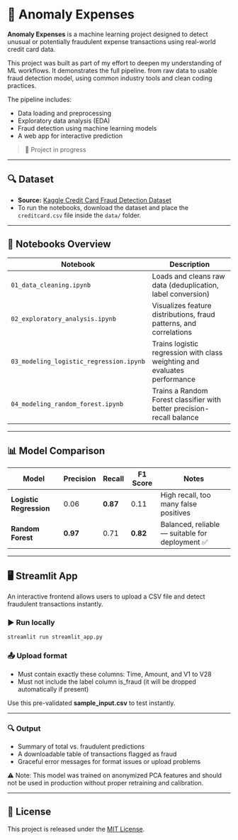 # 💸 Anomaly Expenses

**Anomaly Expenses** is a machine learning project designed to detect unusual or potentially fraudulent expense transactions using real-world credit card data.

This project was built as part of my effort to deepen my understanding of ML workflows. It demonstrates the full pipeline. from raw data to usable fraud detection model, using common industry tools and clean coding practices.

The pipeline includes:
- Data loading and preprocessing
- Exploratory data analysis (EDA)
- Fraud detection using machine learning models
- A web app for interactive prediction

> 🚧 Project in progress

---

## 🔍 Dataset

- **Source:** [Kaggle Credit Card Fraud Detection Dataset](https://www.kaggle.com/datasets/mlg-ulb/creditcardfraud)
- To run the notebooks, download the dataset and place the `creditcard.csv` file inside the `data/` folder.

---

## 🧪 Notebooks Overview

| Notebook | Description |
|----------|-------------|
| `01_data_cleaning.ipynb` | Loads and cleans raw data (deduplication, label conversion) |
| `02_exploratory_analysis.ipynb` | Visualizes feature distributions, fraud patterns, and correlations |
| `03_modeling_logistic_regression.ipynb` | Trains logistic regression with class weighting and evaluates performance |
| `04_modeling_random_forest.ipynb` | Trains a Random Forest classifier with better precision-recall balance |

---

## 📊 Model Comparison

| Model               | Precision | Recall | F1 Score | Notes |
|---------------------|-----------|--------|----------|-------|
| **Logistic Regression** | 0.06      | **0.87**   | 0.11     | High recall, too many false positives |
| **Random Forest**        | **0.97**  | 0.71   | **0.82** | Balanced, reliable — suitable for deployment ✅ |


---

## 🖥️ Streamlit App

An interactive frontend allows users to upload a CSV file and detect fraudulent transactions instantly.


### ▶️ Run locally

```bash
streamlit run streamlit_app.py
```

### 📤 Upload format
- Must contain exactly these columns:
Time, Amount, and V1 to V28
- Must not include the label column is_fraud (it will be dropped automatically if present)

Use this pre-validated **sample_input.csv** to test instantly.

---

### 🔍 Output
- Summary of total vs. fraudulent predictions
- A downloadable table of transactions flagged as fraud
- Graceful error messages for format issues or upload problems

⚠️ Note: This model was trained on anonymized PCA features and should not be used in production without proper retraining and calibration.

---

## 📄 License

This project is released under the [MIT License](LICENSE).
